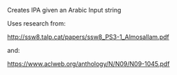 Creates IPA given an Arabic Input string

Uses research from:

http://ssw8.talp.cat/papers/ssw8_PS3-1_Almosallam.pdf

and:

https://www.aclweb.org/anthology/N/N09/N09-1045.pdf
